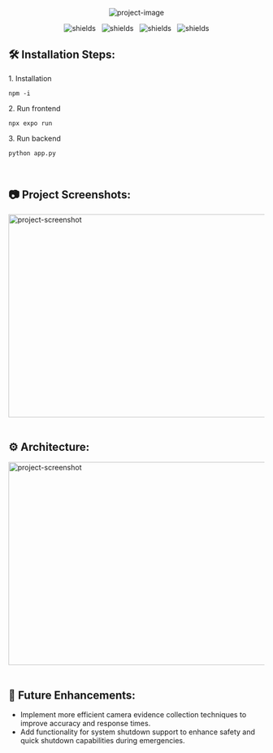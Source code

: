 

<p align="center"><img src="https://socialify.git.ci/Dhanush-K-Gowda/ProtectHER/image?description=1&amp;font=Raleway&amp;logo=https%3A%2F%2Fcdn-icons-png.freepik.com%2F256%2F6912%2F6912693.png%3Fsemt%3Dais_hybrid&amp;name=1&amp;pattern=Charlie%20Brown&amp;theme=Auto" alt="project-image"></p>

<p align="center">
  <img src="https://img.shields.io/badge/react_native-%2320232a.svg?style=for-the-badge&amp;logo=react&amp;logoColor=%2361DAFB" alt="shields">
  &nbsp;
  <img src="https://img.shields.io/badge/expo-1C1E24?style=for-the-badge&amp;logo=expo&amp;logoColor=#D04A37" alt="shields">
  &nbsp;
  <img src="https://img.shields.io/badge/TensorFlow-%23FF6F00.svg?style=for-the-badge&amp;logo=TensorFlow&amp;logoColor=white" alt="shields">
  &nbsp;
  <img src="https://img.shields.io/badge/firebase-a08021?style=for-the-badge&amp;logo=firebase&amp;logoColor=ffcd34" alt="shields">
</p>


<h2>🛠️ Installation Steps:</h2>

<p>1. Installation</p>

```
npm -i
```

<p>2. Run frontend</p>

```
npx expo run
```

<p>3. Run backend</p>

```
python app.py
```
<br>
<h2>📷 Project Screenshots:</h2>

<img src="https://github.com/Dhanush-K-Gowda/ProtectHER/blob/master/imgs/screen_demo.png?raw=true" alt="project-screenshot" width="700" height="400/">
 &nbsp;
<h2>⚙️ Architecture:</h2>
<img src="https://github.com/Dhanush-K-Gowda/ProtectHER/blob/master/imgs/arch.jpg?raw=true" alt="project-screenshot" width="700" height="400/">
 &nbsp;
 &nbsp;
<h2>🚀 Future Enhancements:</h2>
<ul>
  <li>Implement more efficient camera evidence collection techniques to improve accuracy and response times.</li>
  <li>Add functionality for system shutdown support to enhance safety and quick shutdown capabilities during emergencies.</li>
</ul>

